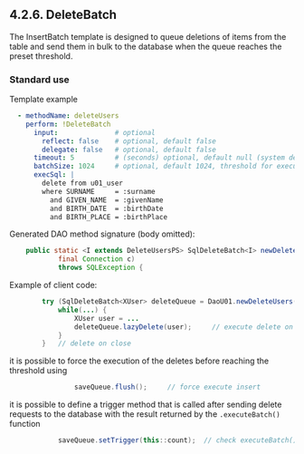## 4.2.6. DeleteBatch

The InsertBatch template is designed to queue deletions of items from the table and send them in bulk to the database when the queue reaches the preset threshold.

### Standard use

Template example

~~~yaml
  - methodName: deleteUsers
    perform: !DeleteBatch
      input:              # optional
        reflect: false    # optional, default false
        delegate: false   # optional, default false
      timeout: 5          # (seconds) optional, default null (system default)
      batchSize: 1024     # optional, default 1024, threshold for execute
      execSql: |
        delete from u01_user
        where SURNAME     = :surname
          and GIVEN_NAME  = :givenName
          and BIRTH_DATE  = :birthDate
          and BIRTH_PLACE = :birthPlace
~~~

Generated DAO method signature (body omitted):

~~~java
    public static <I extends DeleteUsersPS> SqlDeleteBatch<I> newDeleteUsers(
            final Connection c)
            throws SQLException {
~~~

Example of client code:

~~~java
        try (SqlDeleteBatch<XUser> deleteQueue = DaoU01.newDeleteUsers(c)) {
            while(...) {
                XUser user = ...
                deleteQueue.lazyDelete(user);     // execute delete on threshold
            }
        }   // delete on close
~~~

it is possible to force the execution of the deletes before reaching the threshold using

~~~java
                saveQueue.flush();     // force execute insert
~~~

it is possible to define a trigger method that is called after sending delete requests to the database with the result returned by the `.executeBatch()` function

~~~java
            saveQueue.setTrigger(this::count);  // check executeBatch() result
~~~
